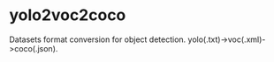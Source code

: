 # yolo2voc2coco
Datasets format conversion for object detection. yolo(.txt)->voc(.xml)->coco(.json).
